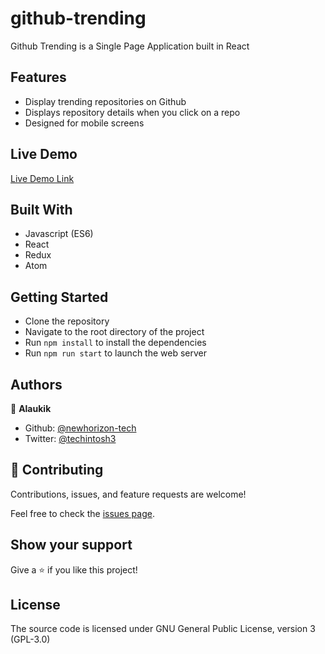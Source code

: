 # github-trending

Github Trending is a Single Page Application built in React

## Features

- Display trending repositories on Github
- Displays repository details when you click on a repo
- Designed for mobile screens

## Live Demo

[Live Demo Link](https://github-trending-2022.netlify.app)

## Built With

- Javascript (ES6)
- React
- Redux
- Atom

## Getting Started

- Clone the repository
- Navigate to the root directory of the project
- Run `npm install` to install the dependencies
- Run `npm run start` to launch the web server

## Authors

👤 **Alaukik**

- Github: [@newhorizon-tech](https://github.com/newhorizon-tech)
- Twitter: [@techintosh3](https://twitter.com/techintosh3)


## 🤝 Contributing

Contributions, issues, and feature requests are welcome!

Feel free to check the [issues page](https://github.com/newhorizon-tech/github-trending/issues).

## Show your support

Give a ⭐️ if you like this project!

## License

The source code is licensed under GNU General Public License, version 3 (GPL-3.0)
